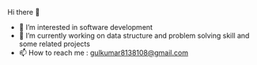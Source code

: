 Hi there 👋
 
 - 👀 I’m interested in software development
 - 🌱 I’m currently working on data structure and problem solving skill and some related projects
 - 📫 How to reach me : gulkumar8138108@gmail.com
